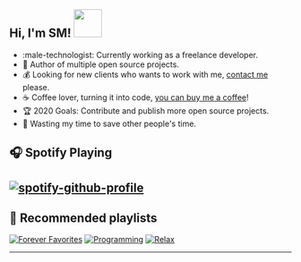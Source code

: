 <h2> Hi, I'm SM! <img src="https://thumbs.gfycat.com/ComposedUnsungFeline.webp" width="50"></h2>

- :male-technologist: Currently working as a freelance developer.
- :gift_heart: Author of multiple open source projects.
- :moneybag: Looking for new clients who wants to work with me, [contact me](mailto:business@warengonzaga.co) please.
- :coffee: Coffee lover, turning it into code, [you can buy me a coffee](https://buymeacoff.ee/warengonzaga)!
- :trophy: 2020 Goals: Contribute and publish more open source projects.
- :dart: Wasting my time to save other people's time.

## :headphones: Spotify Playing

[![spotify-github-profile](https://spotify-github-profile.vercel.app/api/view?uid=tv1czk8r5ar01xar2mvucmj29&cover_image=true&theme=novatorem)](https://spotify-github-profile.vercel.app/api/view?uid=tv1czk8r5ar01xar2mvucmj29&redirect=true)
---

## :musical_note: Recommended playlists 

[![Forever Favorites](https://img.shields.io/badge/Forever%20favorites-%231DB954.svg?&style=for-the-badge&logo=spotify&logoColor=white)](https://open.spotify.com/playlist/2hpERtBwOY51N179NSF1eH?si=57Ou57DzQDyQ0YhKaP-ymQ) [![Programming](https://img.shields.io/badge/Programming-%231DB954.svg?&style=for-the-badge&logo=spotify&logoColor=white)](https://open.spotify.com/playlist/6S1yNOaZSTKyod9eke43IY?si=1M9QOncrSX-qwSxPe_UEww) [![Relax](https://img.shields.io/badge/Relax-%231DB954.svg?&style=for-the-badge&logo=spotify&logoColor=white)](https://open.spotify.com/playlist/0U8uzyXwHKd8TalmzyzTTC?si=bno0NQoiSni6vkG0jk53Nw)

---
